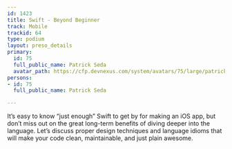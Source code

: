 ```yaml
---
id: 1423
title: Swift - Beyond Beginner
track: Mobile
trackid: 64
type: podium
layout: preso_details
primary:
  id: 75
  full_public_name: Patrick Seda
  avatar_path: https://cfp.devnexus.com/system/avatars/75/large/patrickTM_490.png?1506458619
persons:
- id: 75
  full_public_name: Patrick Seda

---
```

It’s easy to know “just enough” Swift to get by for making an iOS app, but don’t miss out on the great long-term benefits of diving deeper into the language. Let’s discuss proper design techniques and language idioms that will make your code clean, maintainable, and just plain awesome.